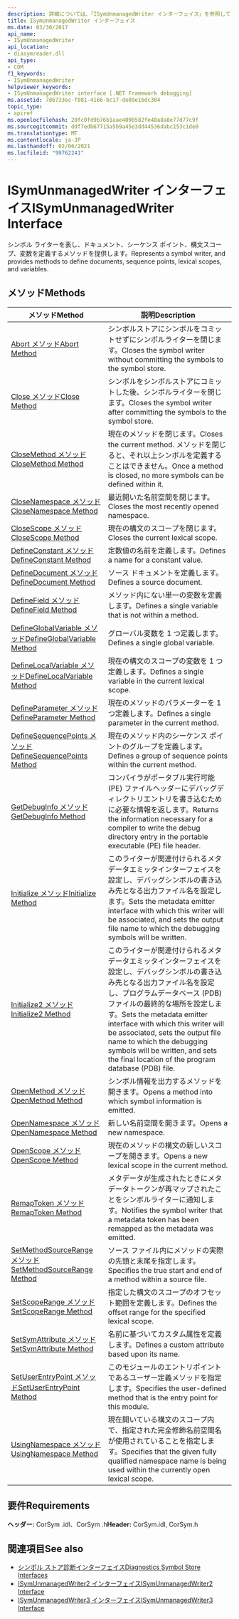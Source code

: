 ```yaml
---
description: 詳細については、「ISymUnmanagedWriter インターフェイス」を参照してください。
title: ISymUnmanagedWriter インターフェイス
ms.date: 03/30/2017
api_name:
- ISymUnmanagedWriter
api_location:
- diasymreader.dll
api_type:
- COM
f1_keywords:
- ISymUnmanagedWriter
helpviewer_keywords:
- ISymUnmanagedWriter interface [.NET Framework debugging]
ms.assetid: 7d6733ec-f081-4166-bc17-de09e16dc304
topic_type:
- apiref
ms.openlocfilehash: 20fc0fd9b76b1aae4090582fe48a8a8e77d77c9f
ms.sourcegitcommit: ddf7edb67715a5b9a45e3dd44536dabc153c1de0
ms.translationtype: MT
ms.contentlocale: ja-JP
ms.lasthandoff: 02/06/2021
ms.locfileid: "99762241"
---
```

# <a name="isymunmanagedwriter-interface"></a><span data-ttu-id="63273-103">ISymUnmanagedWriter インターフェイス</span><span class="sxs-lookup"><span data-stu-id="63273-103">ISymUnmanagedWriter Interface</span></span>

<span data-ttu-id="63273-104">シンボル ライターを表し、ドキュメント、シーケンス ポイント、構文スコープ、変数を定義するメソッドを提供します。</span><span class="sxs-lookup"><span data-stu-id="63273-104">Represents a symbol writer, and provides methods to define documents, sequence points, lexical scopes, and variables.</span></span>  
  
## <a name="methods"></a><span data-ttu-id="63273-105">メソッド</span><span class="sxs-lookup"><span data-stu-id="63273-105">Methods</span></span>  
  
|<span data-ttu-id="63273-106">メソッド</span><span class="sxs-lookup"><span data-stu-id="63273-106">Method</span></span>|<span data-ttu-id="63273-107">説明</span><span class="sxs-lookup"><span data-stu-id="63273-107">Description</span></span>|  
|------------|-----------------|  
|[<span data-ttu-id="63273-108">Abort メソッド</span><span class="sxs-lookup"><span data-stu-id="63273-108">Abort Method</span></span>](isymunmanagedwriter-abort-method.md)|<span data-ttu-id="63273-109">シンボルストアにシンボルをコミットせずにシンボルライターを閉じます。</span><span class="sxs-lookup"><span data-stu-id="63273-109">Closes the symbol writer without committing the symbols to the symbol store.</span></span>|  
|[<span data-ttu-id="63273-110">Close メソッド</span><span class="sxs-lookup"><span data-stu-id="63273-110">Close Method</span></span>](isymunmanagedwriter-close-method.md)|<span data-ttu-id="63273-111">シンボルをシンボルストアにコミットした後、シンボルライターを閉じます。</span><span class="sxs-lookup"><span data-stu-id="63273-111">Closes the symbol writer after committing the symbols to the symbol store.</span></span>|  
|[<span data-ttu-id="63273-112">CloseMethod メソッド</span><span class="sxs-lookup"><span data-stu-id="63273-112">CloseMethod Method</span></span>](isymunmanagedwriter-closemethod-method.md)|<span data-ttu-id="63273-113">現在のメソッドを閉じます。</span><span class="sxs-lookup"><span data-stu-id="63273-113">Closes the current method.</span></span> <span data-ttu-id="63273-114">メソッドを閉じると、それ以上シンボルを定義することはできません。</span><span class="sxs-lookup"><span data-stu-id="63273-114">Once a method is closed, no more symbols can be defined within it.</span></span>|  
|[<span data-ttu-id="63273-115">CloseNamespace メソッド</span><span class="sxs-lookup"><span data-stu-id="63273-115">CloseNamespace Method</span></span>](isymunmanagedwriter-closenamespace-method.md)|<span data-ttu-id="63273-116">最近開いた名前空間を閉じます。</span><span class="sxs-lookup"><span data-stu-id="63273-116">Closes the most recently opened namespace.</span></span>|  
|[<span data-ttu-id="63273-117">CloseScope メソッド</span><span class="sxs-lookup"><span data-stu-id="63273-117">CloseScope Method</span></span>](isymunmanagedwriter-closescope-method.md)|<span data-ttu-id="63273-118">現在の構文のスコープを閉じます。</span><span class="sxs-lookup"><span data-stu-id="63273-118">Closes the current lexical scope.</span></span>|  
|[<span data-ttu-id="63273-119">DefineConstant メソッド</span><span class="sxs-lookup"><span data-stu-id="63273-119">DefineConstant Method</span></span>](isymunmanagedwriter-defineconstant-method.md)|<span data-ttu-id="63273-120">定数値の名前を定義します。</span><span class="sxs-lookup"><span data-stu-id="63273-120">Defines a name for a constant value.</span></span>|  
|[<span data-ttu-id="63273-121">DefineDocument メソッド</span><span class="sxs-lookup"><span data-stu-id="63273-121">DefineDocument Method</span></span>](isymunmanagedwriter-definedocument-method.md)|<span data-ttu-id="63273-122">ソース ドキュメントを定義します。</span><span class="sxs-lookup"><span data-stu-id="63273-122">Defines a source document.</span></span>|  
|[<span data-ttu-id="63273-123">DefineField メソッド</span><span class="sxs-lookup"><span data-stu-id="63273-123">DefineField Method</span></span>](isymunmanagedwriter-definefield-method.md)|<span data-ttu-id="63273-124">メソッド内にない単一の変数を定義します。</span><span class="sxs-lookup"><span data-stu-id="63273-124">Defines a single variable that is not within a method.</span></span>|  
|[<span data-ttu-id="63273-125">DefineGlobalVariable メソッド</span><span class="sxs-lookup"><span data-stu-id="63273-125">DefineGlobalVariable Method</span></span>](isymunmanagedwriter-defineglobalvariable-method.md)|<span data-ttu-id="63273-126">グローバル変数を 1 つ定義します。</span><span class="sxs-lookup"><span data-stu-id="63273-126">Defines a single global variable.</span></span>|  
|[<span data-ttu-id="63273-127">DefineLocalVariable メソッド</span><span class="sxs-lookup"><span data-stu-id="63273-127">DefineLocalVariable Method</span></span>](isymunmanagedwriter-definelocalvariable-method.md)|<span data-ttu-id="63273-128">現在の構文のスコープの変数を 1 つ定義します。</span><span class="sxs-lookup"><span data-stu-id="63273-128">Defines a single variable in the current lexical scope.</span></span>|  
|[<span data-ttu-id="63273-129">DefineParameter メソッド</span><span class="sxs-lookup"><span data-stu-id="63273-129">DefineParameter Method</span></span>](isymunmanagedwriter-defineparameter-method.md)|<span data-ttu-id="63273-130">現在のメソッドのパラメーターを 1 つ定義します。</span><span class="sxs-lookup"><span data-stu-id="63273-130">Defines a single parameter in the current method.</span></span>|  
|[<span data-ttu-id="63273-131">DefineSequencePoints メソッド</span><span class="sxs-lookup"><span data-stu-id="63273-131">DefineSequencePoints Method</span></span>](isymunmanagedwriter-definesequencepoints-method.md)|<span data-ttu-id="63273-132">現在のメソッド内のシーケンス ポイントのグループを定義します。</span><span class="sxs-lookup"><span data-stu-id="63273-132">Defines a group of sequence points within the current method.</span></span>|  
|[<span data-ttu-id="63273-133">GetDebugInfo メソッド</span><span class="sxs-lookup"><span data-stu-id="63273-133">GetDebugInfo Method</span></span>](isymunmanagedwriter-getdebuginfo-method.md)|<span data-ttu-id="63273-134">コンパイラがポータブル実行可能 (PE) ファイルヘッダーにデバッグディレクトリエントリを書き込むために必要な情報を返します。</span><span class="sxs-lookup"><span data-stu-id="63273-134">Returns the information necessary for a compiler to write the debug directory entry in the portable executable (PE) file header.</span></span>|  
|[<span data-ttu-id="63273-135">Initialize メソッド</span><span class="sxs-lookup"><span data-stu-id="63273-135">Initialize Method</span></span>](isymunmanagedwriter-initialize-method.md)|<span data-ttu-id="63273-136">このライターが関連付けられるメタデータエミッタインターフェイスを設定し、デバッグシンボルの書き込み先となる出力ファイル名を設定します。</span><span class="sxs-lookup"><span data-stu-id="63273-136">Sets the metadata emitter interface with which this writer will be associated, and sets the output file name to which the debugging symbols will be written.</span></span>|  
|[<span data-ttu-id="63273-137">Initialize2 メソッド</span><span class="sxs-lookup"><span data-stu-id="63273-137">Initialize2 Method</span></span>](isymunmanagedwriter-initialize2-method.md)|<span data-ttu-id="63273-138">このライターが関連付けられるメタデータエミッタインターフェイスを設定し、デバッグシンボルの書き込み先となる出力ファイル名を設定し、プログラムデータベース (PDB) ファイルの最終的な場所を設定します。</span><span class="sxs-lookup"><span data-stu-id="63273-138">Sets the metadata emitter interface with which this writer will be associated, sets the output file name to which the debugging symbols will be written, and sets the final location of the program database (PDB) file.</span></span>|  
|[<span data-ttu-id="63273-139">OpenMethod メソッド</span><span class="sxs-lookup"><span data-stu-id="63273-139">OpenMethod Method</span></span>](isymunmanagedwriter-openmethod-method.md)|<span data-ttu-id="63273-140">シンボル情報を出力するメソッドを開きます。</span><span class="sxs-lookup"><span data-stu-id="63273-140">Opens a method into which symbol information is emitted.</span></span>|  
|[<span data-ttu-id="63273-141">OpenNamespace メソッド</span><span class="sxs-lookup"><span data-stu-id="63273-141">OpenNamespace Method</span></span>](isymunmanagedwriter-opennamespace-method.md)|<span data-ttu-id="63273-142">新しい名前空間を開きます。</span><span class="sxs-lookup"><span data-stu-id="63273-142">Opens a new namespace.</span></span>|  
|[<span data-ttu-id="63273-143">OpenScope メソッド</span><span class="sxs-lookup"><span data-stu-id="63273-143">OpenScope Method</span></span>](isymunmanagedwriter-openscope-method.md)|<span data-ttu-id="63273-144">現在のメソッドの構文の新しいスコープを開きます。</span><span class="sxs-lookup"><span data-stu-id="63273-144">Opens a new lexical scope in the current method.</span></span>|  
|[<span data-ttu-id="63273-145">RemapToken メソッド</span><span class="sxs-lookup"><span data-stu-id="63273-145">RemapToken Method</span></span>](isymunmanagedwriter-remaptoken-method.md)|<span data-ttu-id="63273-146">メタデータが生成されたときにメタデータトークンが再マップされたことをシンボルライターに通知します。</span><span class="sxs-lookup"><span data-stu-id="63273-146">Notifies the symbol writer that a metadata token has been remapped as the metadata was emitted.</span></span>|  
|[<span data-ttu-id="63273-147">SetMethodSourceRange メソッド</span><span class="sxs-lookup"><span data-stu-id="63273-147">SetMethodSourceRange Method</span></span>](isymunmanagedwriter-setmethodsourcerange-method.md)|<span data-ttu-id="63273-148">ソース ファイル内にメソッドの実際の先頭と末尾を指定します。</span><span class="sxs-lookup"><span data-stu-id="63273-148">Specifies the true start and end of a method within a source file.</span></span>|  
|[<span data-ttu-id="63273-149">SetScopeRange メソッド</span><span class="sxs-lookup"><span data-stu-id="63273-149">SetScopeRange Method</span></span>](isymunmanagedwriter-setscoperange-method.md)|<span data-ttu-id="63273-150">指定した構文のスコープのオフセット範囲を定義します。</span><span class="sxs-lookup"><span data-stu-id="63273-150">Defines the offset range for the specified lexical scope.</span></span>|  
|[<span data-ttu-id="63273-151">SetSymAttribute メソッド</span><span class="sxs-lookup"><span data-stu-id="63273-151">SetSymAttribute Method</span></span>](isymunmanagedwriter-setsymattribute-method.md)|<span data-ttu-id="63273-152">名前に基づいてカスタム属性を定義します。</span><span class="sxs-lookup"><span data-stu-id="63273-152">Defines a custom attribute based upon its name.</span></span>|  
|[<span data-ttu-id="63273-153">SetUserEntryPoint メソッド</span><span class="sxs-lookup"><span data-stu-id="63273-153">SetUserEntryPoint Method</span></span>](isymunmanagedwriter-setuserentrypoint-method.md)|<span data-ttu-id="63273-154">このモジュールのエントリポイントであるユーザー定義メソッドを指定します。</span><span class="sxs-lookup"><span data-stu-id="63273-154">Specifies the user-defined method that is the entry point for this module.</span></span>|  
|[<span data-ttu-id="63273-155">UsingNamespace メソッド</span><span class="sxs-lookup"><span data-stu-id="63273-155">UsingNamespace Method</span></span>](isymunmanagedwriter-usingnamespace-method.md)|<span data-ttu-id="63273-156">現在開いている構文のスコープ内で、指定された完全修飾名前空間名が使用されていることを指定します。</span><span class="sxs-lookup"><span data-stu-id="63273-156">Specifies that the given fully qualified namespace name is being used within the currently open lexical scope.</span></span>|  
  
## <a name="requirements"></a><span data-ttu-id="63273-157">要件</span><span class="sxs-lookup"><span data-stu-id="63273-157">Requirements</span></span>  

 <span data-ttu-id="63273-158">**ヘッダー:** CorSym .idl、CorSym .h</span><span class="sxs-lookup"><span data-stu-id="63273-158">**Header:** CorSym.idl, CorSym.h</span></span>  
  
## <a name="see-also"></a><span data-ttu-id="63273-159">関連項目</span><span class="sxs-lookup"><span data-stu-id="63273-159">See also</span></span>

- [<span data-ttu-id="63273-160">シンボル ストア診断インターフェイス</span><span class="sxs-lookup"><span data-stu-id="63273-160">Diagnostics Symbol Store Interfaces</span></span>](diagnostics-symbol-store-interfaces.md)
- [<span data-ttu-id="63273-161">ISymUnmanagedWriter2 インターフェイス</span><span class="sxs-lookup"><span data-stu-id="63273-161">ISymUnmanagedWriter2 Interface</span></span>](isymunmanagedwriter2-interface.md)
- [<span data-ttu-id="63273-162">ISymUnmanagedWriter3 インターフェイス</span><span class="sxs-lookup"><span data-stu-id="63273-162">ISymUnmanagedWriter3 Interface</span></span>](isymunmanagedwriter3-interface.md)
